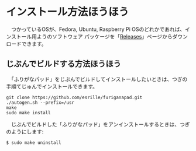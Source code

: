 # インストール￹方法￺ほうほう￻

　つかっているOSが、Fedora, Ubuntu, Raspberry Pi OSのどれかであれば、インストール￹用￺よう￻のソフトウェア パッケージを「[Releases](https://github.com/esrille/furiganapad/releases)」ページからダウンロードできます。

## じぶんでビルドする￹方法￺ほうほう￻

　「ふりがなパッド」をじぶんでビルドしてインストールしたいときは、つぎの￹手順￺てじゅん￻でインストールできます。

```
git clone https://github.com/esrille/furiganapad.git
./autogen.sh --prefix=/usr
make
sudo make install
```

　じぶんでビルドした「ふりがなパッド」をアンインストールするときは、つぎのようにします:
```
$ sudo make uninstall
```
